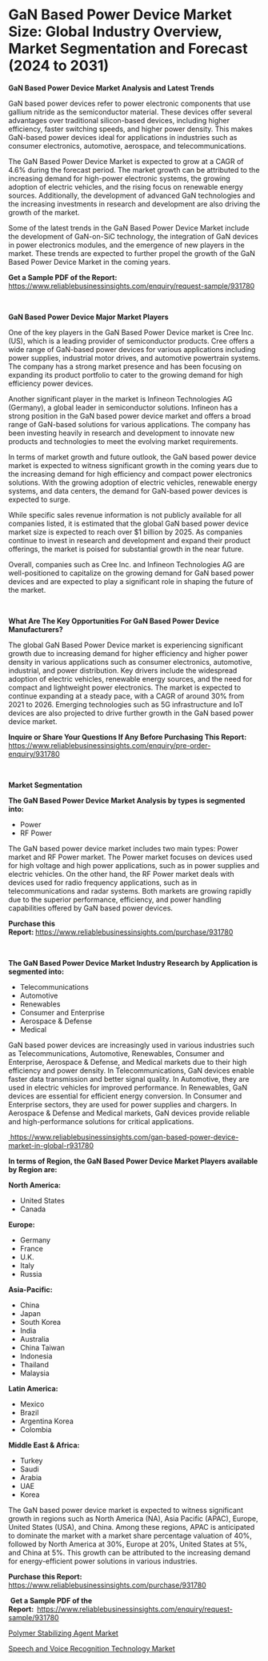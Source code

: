 <p><h1>GaN Based Power Device Market Size: Global Industry Overview, Market Segmentation and Forecast (2024 to 2031)</h1></p><p><strong>GaN Based Power Device Market Analysis and Latest Trends</strong></p>
<p><p>GaN based power devices refer to power electronic components that use gallium nitride as the semiconductor material. These devices offer several advantages over traditional silicon-based devices, including higher efficiency, faster switching speeds, and higher power density. This makes GaN-based power devices ideal for applications in industries such as consumer electronics, automotive, aerospace, and telecommunications.</p><p>The GaN Based Power Device Market is expected to grow at a CAGR of 4.6% during the forecast period. The market growth can be attributed to the increasing demand for high-power electronic systems, the growing adoption of electric vehicles, and the rising focus on renewable energy sources. Additionally, the development of advanced GaN technologies and the increasing investments in research and development are also driving the growth of the market.</p><p>Some of the latest trends in the GaN Based Power Device Market include the development of GaN-on-SiC technology, the integration of GaN devices in power electronics modules, and the emergence of new players in the market. These trends are expected to further propel the growth of the GaN Based Power Device Market in the coming years.</p></p>
<p><strong>Get a Sample PDF of the Report:&nbsp;</strong> <a href="https://www.reliablebusinessinsights.com/enquiry/request-sample/931780">https://www.reliablebusinessinsights.com/enquiry/request-sample/931780</a></p>
<p>&nbsp;</p>
<p><strong>GaN Based Power Device Major Market Players</strong></p>
<p><p>One of the key players in the GaN Based Power Device market is Cree Inc. (US), which is a leading provider of semiconductor products. Cree offers a wide range of GaN-based power devices for various applications including power supplies, industrial motor drives, and automotive powertrain systems. The company has a strong market presence and has been focusing on expanding its product portfolio to cater to the growing demand for high efficiency power devices.</p><p>Another significant player in the market is Infineon Technologies AG (Germany), a global leader in semiconductor solutions. Infineon has a strong position in the GaN based power device market and offers a broad range of GaN-based solutions for various applications. The company has been investing heavily in research and development to innovate new products and technologies to meet the evolving market requirements.</p><p>In terms of market growth and future outlook, the GaN based power device market is expected to witness significant growth in the coming years due to the increasing demand for high efficiency and compact power electronics solutions. With the growing adoption of electric vehicles, renewable energy systems, and data centers, the demand for GaN-based power devices is expected to surge.</p><p>While specific sales revenue information is not publicly available for all companies listed, it is estimated that the global GaN based power device market size is expected to reach over $1 billion by 2025. As companies continue to invest in research and development and expand their product offerings, the market is poised for substantial growth in the near future.</p><p>Overall, companies such as Cree Inc. and Infineon Technologies AG are well-positioned to capitalize on the growing demand for GaN based power devices and are expected to play a significant role in shaping the future of the market.</p></p>
<p>&nbsp;</p>
<p><strong>What Are The Key Opportunities For GaN Based Power Device Manufacturers?</strong></p>
<p><p>The global GaN Based Power Device market is experiencing significant growth due to increasing demand for higher efficiency and higher power density in various applications such as consumer electronics, automotive, industrial, and power distribution. Key drivers include the widespread adoption of electric vehicles, renewable energy sources, and the need for compact and lightweight power electronics. The market is expected to continue expanding at a steady pace, with a CAGR of around 30% from 2021 to 2026. Emerging technologies such as 5G infrastructure and IoT devices are also projected to drive further growth in the GaN based power device market.</p></p>
<p><strong>Inquire or Share Your Questions If Any Before Purchasing This Report:</strong> <a href="https://www.reliablebusinessinsights.com/enquiry/pre-order-enquiry/931780">https://www.reliablebusinessinsights.com/enquiry/pre-order-enquiry/931780</a></p>
<p>&nbsp;</p>
<p><strong>Market Segmentation</strong></p>
<p><strong>The GaN Based Power Device Market Analysis by types is segmented into:</strong></p>
<p><ul><li>Power</li><li>RF Power</li></ul></p>
<p><p>The GaN based power device market includes two main types: Power market and RF Power market. The Power market focuses on devices used for high voltage and high power applications, such as in power supplies and electric vehicles. On the other hand, the RF Power market deals with devices used for radio frequency applications, such as in telecommunications and radar systems. Both markets are growing rapidly due to the superior performance, efficiency, and power handling capabilities offered by GaN based power devices.</p></p>
<p><strong>Purchase this Report:&nbsp;</strong><a href="https://www.reliablebusinessinsights.com/purchase/931780">https://www.reliablebusinessinsights.com/purchase/931780</a></p>
<p>&nbsp;</p>
<p><strong>The GaN Based Power Device Market Industry Research by Application is segmented into:</strong></p>
<p><ul><li>Telecommunications</li><li>Automotive</li><li>Renewables</li><li>Consumer and Enterprise</li><li>Aerospace & Defense</li><li>Medical</li></ul></p>
<p><p>GaN based power devices are increasingly used in various industries such as Telecommunications, Automotive, Renewables, Consumer and Enterprise, Aerospace & Defense, and Medical markets due to their high efficiency and power density. In Telecommunications, GaN devices enable faster data transmission and better signal quality. In Automotive, they are used in electric vehicles for improved performance. In Renewables, GaN devices are essential for efficient energy conversion. In Consumer and Enterprise sectors, they are used for power supplies and chargers. In Aerospace & Defense and Medical markets, GaN devices provide reliable and high-performance solutions for critical applications.</p></p>
<p><a href="https://www.reliablebusinessinsights.com/gan-based-power-device-market-in-global-r931780">&nbsp;https://www.reliablebusinessinsights.com/gan-based-power-device-market-in-global-r931780</a></p>
<p><strong>In terms of Region, the GaN Based Power Device Market Players available by Region are:</strong></p>
<p>
    <p> <strong> North America: </strong>
        <ul>
            <li>United States</li>
            <li>Canada</li>
        </ul>
        </p> 
    <p> <strong> Europe: </strong>
        <ul>
            <li>Germany</li>
            <li>France</li>
            <li>U.K.</li>
            <li>Italy</li>
            <li>Russia</li>
        </ul>
        </p> 
    <p> <strong> Asia-Pacific: </strong>
        <ul>
            <li>China</li>
            <li>Japan</li>
            <li>South Korea</li>
            <li>India</li>
            <li>Australia</li>
            <li>China Taiwan</li>
            <li>Indonesia</li>
            <li>Thailand</li>
            <li>Malaysia</li>
        </ul>
        </p> 
    <p> <strong> Latin America: </strong>
        <ul>
            <li>Mexico</li>
            <li>Brazil</li>
            <li>Argentina Korea</li>
            <li>Colombia</li>
        </ul>
        </p> 
    <p> <strong> Middle East & Africa: </strong>
        <ul>
            <li>Turkey</li>
            <li>Saudi</li>
            <li>Arabia</li>
            <li>UAE</li>
            <li>Korea</li>
        </ul>
    </p>
    </p>
<p><p>The GaN based power device market is expected to witness significant growth in regions such as North America (NA), Asia Pacific (APAC), Europe, United States (USA), and China. Among these regions, APAC is anticipated to dominate the market with a market share percentage valuation of 40%, followed by North America at 30%, Europe at 20%, United States at 5%, and China at 5%. This growth can be attributed to the increasing demand for energy-efficient power solutions in various industries.</p></p>
<p><strong>Purchase this Report: </strong><a href="https://www.reliablebusinessinsights.com/purchase/931780">https://www.reliablebusinessinsights.com/purchase/931780</a></p>
<p>&nbsp;<strong>Get a Sample PDF of the Report:&nbsp;&nbsp;</strong><a href="https://www.reliablebusinessinsights.com/enquiry/request-sample/931780">https://www.reliablebusinessinsights.com/enquiry/request-sample/931780</a></p>
<p><strong></strong></p>
<p><p><a href="https://github.com/nicoletavirag/Market-Research-Report-List-5/blob/main/polymer-stabilizing-agent-market.md">Polymer Stabilizing Agent Market</a></p><p><a href="https://github.com/mauripalmi/Market-Research-Report-List-5/blob/main/speech-and-voice-recognition-technology-market.md">Speech and Voice Recognition Technology Market</a></p></p>